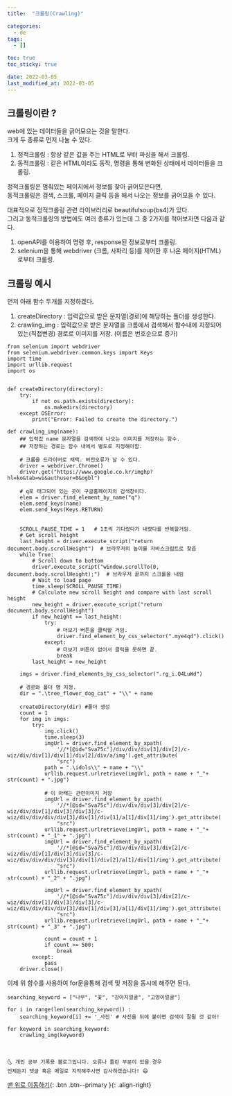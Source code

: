 ```yaml
---
title:  "크롤링(Crawling)"

categories:
  - de
tags:
  - []

toc: true
toc_sticky: true

date: 2022-03-05
last_modified_at: 2022-03-05
---
```


## 크롤링이란 ?
web에 있는 데이터들을 긁어모으는 것을 말한다.  
크게 두 종류로 먼저 나눌 수 있다.  
1. 정적크롤링 : 항상 같은 값을 주는 HTML로 부터 파싱을 해서 크롤링.  
2. 동적크롤링 : 같은 HTML이라도 동작, 명령을 통해 변화된 상태에서 데이터들을 크롤링.  

정적크롤링은 멈춰있는 페이지에서 정보를 찾아 긁어모은다면,  
동적크롤링은 검색, 스크롤, 페이지 클릭 등을 해서 나오는 정보를 긁어모을 수 있다.  

대표적으로 정적크롤링 관련 라이브러리로 beautifulsoup(bs4)가 있다.  
그리고 동적크롤링의 방법에도 여러 종류가 있는데 그 중 2가지를 적어보자면 다음과 같다.  
1. openAPI를 이용하여 명령 후, response된 정보로부터 크롤링.  
2. selenium을 통해 webdriver (크롬, 사파리 등)를 제어한 후 나온 페이지(HTML)로부터 크롤링.   


## 크롤링 예시  
먼저 아래 함수 두개를 지정하겠다.  
1. createDirectory : 입력값으로 받은 문자열(경로)에 해당하는 폴더를 생성한다.  
2. crawling_img : 입력값으로 받은 문자열을 크롬에서 검색해서 함수내에 지정되어 있는(직접변경) 경로로 이미지를 저장. (이름은 번호순으로 증가)  


~~~
from selenium import webdriver
from selenium.webdriver.common.keys import Keys
import time
import urllib.request
import os


def createDirectory(directory):
    try:
        if not os.path.exists(directory):
            os.makedirs(directory)
    except OSError:
        print("Error: Failed to create the directory.")

def crawling_img(name):
    ## 입력값 name 문자열을 검색하여 나오는 이미지를 저장하는 함수.
    ## 저장하는 경로는 함수 내에서 별도로 지정해야함.

    # 크롬을 드라이버로 채택. 버전오류가 날 수 있다.
    driver = webdriver.Chrome()
    driver.get("https://www.google.co.kr/imghp?hl=ko&tab=wi&authuser=0&ogbl")

    # q로 태그되어 있는 곳이 구글홈페이지의 검색창이다.
    elem = driver.find_element_by_name("q")
    elem.send_keys(name)
    elem.send_keys(Keys.RETURN)


    SCROLL_PAUSE_TIME = 1   # 1초씩 기다렸다가 내렸다를 반복할거임.  
    # Get scroll height
    last_height = driver.execute_script("return document.body.scrollHeight")  # 브라우저의 높이를 자바스크립트로 찾음
    while True:
        # Scroll down to bottom
        driver.execute_script("window.scrollTo(0, document.body.scrollHeight);")  # 브라우저 끝까지 스크롤을 내림
        # Wait to load page
        time.sleep(SCROLL_PAUSE_TIME)
        # Calculate new scroll height and compare with last scroll height
        new_height = driver.execute_script("return document.body.scrollHeight")
        if new_height == last_height:
            try:
                # 더보기 버튼을 클릭할 거임.
                driver.find_element_by_css_selector(".mye4qd").click()
            except:
                # 더보기 버튼이 없어서 클릭을 못하면 끝.
                break
        last_height = new_height

    imgs = driver.find_elements_by_css_selector(".rg_i.Q4LuWd")

    # 경로와 폴더 명 지정.
    dir = ".\tree_flower_dog_cat" + "\\" + name

    createDirectory(dir) #폴더 생성
    count = 1
    for img in imgs:
        try:
            img.click()
            time.sleep(3)
            imgUrl = driver.find_element_by_xpath(
                '//*[@id="Sva75c"]/div/div/div[3]/div[2]/c-wiz/div/div[1]/div[1]/div[2]/div/a/img').get_attribute(
                "src")
            path = ".\idols\\" + name + "\\"
            urllib.request.urlretrieve(imgUrl, path + name + "_"+ str(count) + ".jpg")

            # 이 아래는 관련이미지 저장
            imgUrl = driver.find_element_by_xpath(
                '//*[@id="Sva75c"]/div/div/div[3]/div[2]/c-wiz/div/div[1]/div[3]/div[3]/c-wiz/div/div/div/div[3]/div[1]/div[1]/a[1]/div[1]/img').get_attribute(
                "src")
            urllib.request.urlretrieve(imgUrl, path + name + "_"+ str(count) + "_1" + ".jpg")
            imgUrl = driver.find_element_by_xpath(
                '//*[@id="Sva75c"]/div/div/div[3]/div[2]/c-wiz/div/div[1]/div[3]/div[3]/c-wiz/div/div/div/div[3]/div[1]/div[2]/a[1]/div[1]/img').get_attribute(
                "src")
            urllib.request.urlretrieve(imgUrl, path + name + "_"+ str(count) + "_2" + ".jpg")

            imgUrl = driver.find_element_by_xpath(
                '//*[@id="Sva75c"]/div/div/div[3]/div[2]/c-wiz/div/div[1]/div[3]/div[3]/c-wiz/div/div/div/div[3]/div[1]/div[3]/a[1]/div[1]/img').get_attribute(
                "src")
            urllib.request.urlretrieve(imgUrl, path + name + "_"+ str(count) + "_3" + ".jpg")

            count = count + 1
            if count >= 500:
                break
        except:
            pass
    driver.close()
~~~

이제 위 함수를 사용하여 for문을통해 검색 및 저장을 동시에 해주면 된다.  

~~~
searching_keyword = ["나무", "꽃", "강아지얼굴", "고양이얼굴"]

for i in range(len(searching_keyword)) :
    searching_keyword[i] += '_사진' # 사진을 뒤에 붙이면 검색이 잘될 것 같아!

for keyword in searching_keyword:
    crawling_img(keyword)
~~~



<br>

    🌜 개인 공부 기록용 블로그입니다. 오류나 틀린 부분이 있을 경우
    언제든지 댓글 혹은 메일로 지적해주시면 감사하겠습니다! 😄

[맨 위로 이동하기](#){: .btn .btn--primary }{: .align-right}
